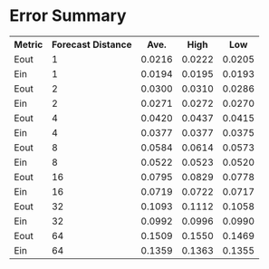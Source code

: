Error Summary
==
<table>
<tr>
    <th>Metric</th>
    <th>Forecast Distance</th>
    <th>Ave.</th>
    <th>High</th>
    <th>Low</th>
</tr>

<tr>
    <td>Eout</td>
    <td>1</td>
    <td>0.0216</td>
    <td>0.0222</td>
    <td>0.0205</td>
</tr>
<tr>
    <td>Ein</td>
    <td>1</td>
    <td>0.0194</td>
    <td>0.0195</td>
    <td>0.0193</td>
</tr>

<tr>
    <td>Eout</td>
    <td>2</td>
    <td>0.0300</td>
    <td>0.0310</td>
    <td>0.0286</td>
</tr>
<tr>
    <td>Ein</td>
    <td>2</td>
    <td>0.0271</td>
    <td>0.0272</td>
    <td>0.0270</td>
</tr>

<tr>
    <td>Eout</td>
    <td>4</td>
    <td>0.0420</td>
    <td>0.0437</td>
    <td>0.0415</td>
</tr>
<tr>
    <td>Ein</td>
    <td>4</td>
    <td>0.0377</td>
    <td>0.0377</td>
    <td>0.0375</td>
</tr>

<tr>
    <td>Eout</td>
    <td>8</td>
    <td>0.0584</td>
    <td>0.0614</td>
    <td>0.0573</td>
</tr>
<tr>
    <td>Ein</td>
    <td>8</td>
    <td>0.0522</td>
    <td>0.0523</td>
    <td>0.0520</td>
</tr>

<tr>
    <td>Eout</td>
    <td>16</td>
    <td>0.0795</td>
    <td>0.0829</td>
    <td>0.0778</td>
</tr>
<tr>
    <td>Ein</td>
    <td>16</td>
    <td>0.0719</td>
    <td>0.0722</td>
    <td>0.0717</td>
</tr>

<tr>
    <td>Eout</td>
    <td>32</td>
    <td>0.1093</td>
    <td>0.1112</td>
    <td>0.1058</td>
</tr>
<tr>
    <td>Ein</td>
    <td>32</td>
    <td>0.0992</td>
    <td>0.0996</td>
    <td>0.0990</td>
</tr>

<tr>
    <td>Eout</td>
    <td>64</td>
    <td>0.1509</td>
    <td>0.1550</td>
    <td>0.1469</td>
</tr>
<tr>
    <td>Ein</td>
    <td>64</td>
    <td>0.1359</td>
    <td>0.1363</td>
    <td>0.1355</td>
</tr>
</table>